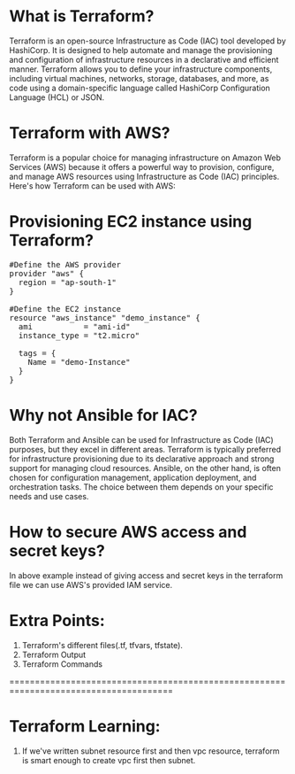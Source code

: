 # What is Terraform?
Terraform is an open-source Infrastructure as Code (IAC) tool developed by HashiCorp. It is designed to help automate and manage the provisioning and configuration of infrastructure resources in a declarative and efficient manner. Terraform allows you to define your infrastructure components, including virtual machines, networks, storage, databases, and more, as code using a domain-specific language called HashiCorp Configuration Language (HCL) or JSON.


# Terraform with AWS?
Terraform is a popular choice for managing infrastructure on Amazon Web Services (AWS) because it offers a powerful way to provision, configure, and manage AWS resources using Infrastructure as Code (IAC) principles. Here's how Terraform can be used with AWS:


# Provisioning EC2 instance using Terraform?
<pre>
#Define the AWS provider
provider "aws" {
  region = "ap-south-1"  
}

#Define the EC2 instance
resource "aws_instance" "demo_instance" {
  ami           = "ami-id"  
  instance_type = "t2.micro"          

  tags = {
    Name = "demo-Instance"
  }
}
</pre>


# Why not Ansible for IAC?
Both Terraform and Ansible can be used for Infrastructure as Code (IAC) purposes, but they excel in different areas. Terraform is typically preferred for infrastructure provisioning due to its declarative approach and strong support for managing cloud resources. Ansible, on the other hand, is often chosen for configuration management, application deployment, and orchestration tasks. The choice between them depends on your specific needs and use cases.


# How to secure AWS access and secret keys?
In above example instead of giving access and secret keys in the terraform file we can use AWS's provided IAM service.


# Extra Points:

1. Terraform's different files(.tf, tfvars, tfstate).
2. Terraform Output
3. Terraform Commands


======================================================================================
# Terraform Learning:
1. If we've written subnet resource first and then vpc resource, terraform is smart enough to create vpc first then subnet.
